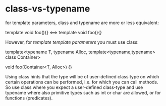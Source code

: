 # class-vs-typename

for template parameters, class and typename are more or less equivalent:

template<typename T> void foo(){} <==> template<class T> void foo(){}

However, for _template template parameters_ you must use class:

template<typename T, typename Alloc, template<typename,typename> class
Container>

void foo(Container<T, Alloc>) {}

Using class hints that the type will be of user-defined class type on
which certain operations can be performed, i.e. for which you can call
methods. So use class where you expect a user-defined class-type and use
typename where also primitive types such as int or char are allowed, or
for functions (predicates).
